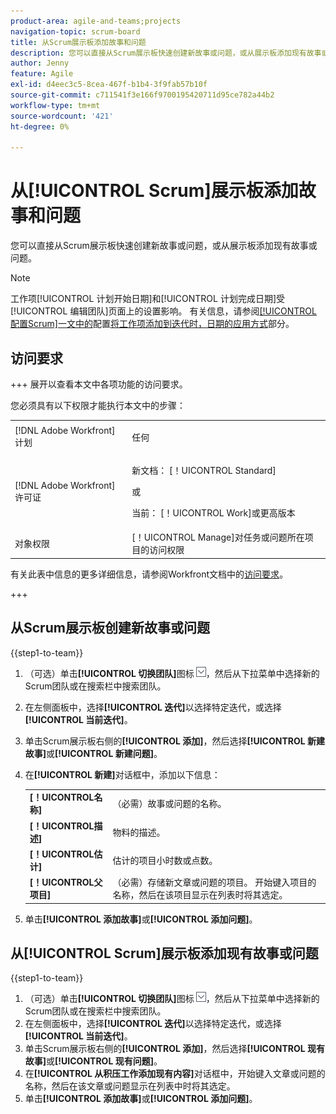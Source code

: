 ```yaml
---
product-area: agile-and-teams;projects
navigation-topic: scrum-board
title: 从Scrum展示板添加故事和问题
description: 您可以直接从Scrum展示板快速创建新故事或问题，或从展示板添加现有故事或问题。
author: Jenny
feature: Agile
exl-id: d4eec3c5-8cea-467f-b1b4-3f9fab57b10f
source-git-commit: c711541f3e166f9700195420711d95ce782a44b2
workflow-type: tm+mt
source-wordcount: '421'
ht-degree: 0%

---
```


# 从[!UICONTROL Scrum]展示板添加故事和问题

您可以直接从Scrum展示板快速创建新故事或问题，或从展示板添加现有故事或问题。

>[!NOTE]
>
>工作项[!UICONTROL 计划开始日期]和[!UICONTROL 计划完成日期]受[!UICONTROL 编辑团队]页面上的设置影响。 有关信息，请参阅[[!UICONTROL 配置Scrum]一文中的](../../../agile/get-started-with-agile-in-workfront/configure-scrum.md#configur5)配置[将工作项添加到迭代时，日期的应用方式](../../../agile/get-started-with-agile-in-workfront/configure-scrum.md)部分。

## 访问要求

+++ 展开以查看本文中各项功能的访问要求。

您必须具有以下权限才能执行本文中的步骤：

<table style="table-layout:auto"> 
 <tbody> 
  <tr> 
   <td role="rowheader">[!DNL Adobe Workfront] 计划</td> 
   <td> <p>任何</p> </td> 
  </tr> 
  <tr> 
   <td role="rowheader">[!DNL Adobe Workfront] 许可证</td> 
   <td> <p>新文档： [！UICONTROL Standard]</p> 
   或
   <p>当前： [！UICONTROL Work]或更高版本</p> </td> 
  </tr>
   <tr> 
   <td role="rowheader">对象权限</td> 
   <td>[！UICONTROL Manage]对任务或问题所在项目的访问权限 </td> 
  </tr>
 </tbody> 
</table>

有关此表中信息的更多详细信息，请参阅Workfront文档中的[访问要求](/help/quicksilver/administration-and-setup/add-users/access-levels-and-object-permissions/access-level-requirements-in-documentation.md)。

+++

## 从Scrum展示板创建新故事或问题

{{step1-to-team}}

1. （可选）单击&#x200B;**[!UICONTROL 切换团队]**&#x200B;图标![切换团队图标](assets/switch-team-icon.png)，然后从下拉菜单中选择新的Scrum团队或在搜索栏中搜索团队。
1. 在左侧面板中，选择&#x200B;**[!UICONTROL 迭代]**&#x200B;以选择特定迭代，或选择&#x200B;**[!UICONTROL 当前迭代]**。
1. 单击Scrum展示板右侧的&#x200B;**[!UICONTROL 添加]**，然后选择&#x200B;**[!UICONTROL 新建故事]**&#x200B;或&#x200B;**[!UICONTROL 新建问题]**。
1. 在&#x200B;**[!UICONTROL 新建]**&#x200B;对话框中，添加以下信息：

   <table style="table-layout:auto">
    <tr>
        <td><strong>[！UICONTROL名称]</strong></td>
        <td>（必需）故事或问题的名称。</td>
    </tr>
    <tr>
        <td><strong>[！UICONTROL描述]</strong></td>
        <td>物料的描述。</td>
    </tr>
    <tr>
        <td><strong>[！UICONTROL估计]</strong></td>
        <td>估计的项目小时数或点数。</td>
    </tr>
    <tr>
        <td><strong>[！UICONTROL父项目]</strong></td>
        <td>（必需）存储新文章或问题的项目。 开始键入项目的名称，然后在该项目显示在列表时将其选定。</td>
    </tr>
   </table>

1. 单击&#x200B;**[!UICONTROL 添加故事]**&#x200B;或&#x200B;**[!UICONTROL 添加问题]**。

## 从[!UICONTROL Scrum]展示板添加现有故事或问题

{{step1-to-team}}

1. （可选）单击&#x200B;**[!UICONTROL 切换团队]**&#x200B;图标![切换团队图标](assets/switch-team-icon.png)，然后从下拉菜单中选择新的Scrum团队或在搜索栏中搜索团队。
1. 在左侧面板中，选择&#x200B;**[!UICONTROL 迭代]**&#x200B;以选择特定迭代，或选择&#x200B;**[!UICONTROL 当前迭代]**。
1. 单击Scrum展示板右侧的&#x200B;**[!UICONTROL 添加]**，然后选择&#x200B;**[!UICONTROL 现有故事]**&#x200B;或&#x200B;**[!UICONTROL 现有问题]**。
1. 在&#x200B;**[!UICONTROL 从积压工作添加现有内容]**&#x200B;对话框中，开始键入文章或问题的名称，然后在该文章或问题显示在列表中时将其选定。
1. 单击&#x200B;**[!UICONTROL 添加故事]**&#x200B;或&#x200B;**[!UICONTROL 添加问题]**。

